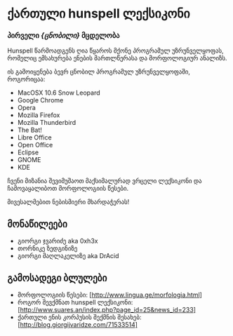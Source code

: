 ქართული hunspell ლექსიკონი
=============================

### პირველი *{ცნობილი}* მცდელობა


Hunspell წარმოადგენს ღია წყაროს მქონე პროგრამულ უზრუნველყოფას,
რომელიც ემსახურება ენების მართლწერასა და მორფოლოგიურ ანალიზს.

ის გამოიყენება ბევრ ცნობილ პროგრამულ უზრუნველყოფაში, როგორიცაა:

*  MacOSX 10.6 Snow Leopard
*  Google Chrome
*  Opera
*  Mozilla Firefox
*  Mozilla Thunderbird
*  The Bat!
*  Libre Office
*  Open Office
*  Eclipse
*  GNOME
*  KDE

ჩვენი მიზანია შევიმუშაოთ მაქსიმალურად ვრცელი ლექსიკონი და ჩამოვაყალიბოთ მორფოლოგიის წესები.

მივესალმებით ნებისმიერი მხარდაჭერას!

## მონაწილეები
* გიორგი ჯვარიძე aka 0xh3x
* თორნიკე ზედგინიზე
* გიორგი მაღლაკელიზე aka DrAcid

## გამოსადეგი ბლულები
* მორფოლოგიის წესები: [http://www.lingua.ge/morfologia.html]
* როგორ შევქმნათ hunspell ლექსიკონი: [http://www.suares.an/index.php?page_id=25&news_id=233]
* ქართული ენის კორპუსის შექმნის შესახებ: [http://blog.giorgijvaridze.com/71533514]
